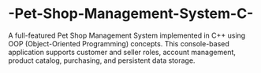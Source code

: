 # -Pet-Shop-Management-System-C-
A full-featured Pet Shop Management System implemented in C++ using OOP (Object-Oriented Programming) concepts. This console-based application supports customer and seller roles, account management, product catalog, purchasing, and persistent data storage.

